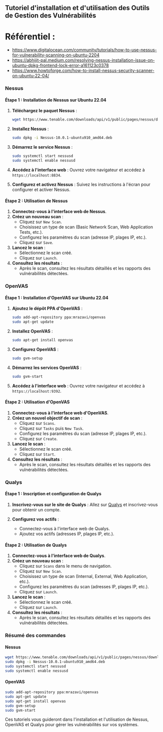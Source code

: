 ## Tutoriel d'installation et d'utilisation des Outils de Gestion des Vulnérabilités

# Référentiel : 
- https://www.digitalocean.com/community/tutorials/how-to-use-nessus-for-vulnerability-scanning-on-ubuntu-2204
- https://abhijit-pal.medium.com/resolving-nessus-installation-issue-on-ubuntu-dpkg-frontend-lock-error-a161123c0378
- https://www.howtoforge.com/how-to-install-nessus-security-scanner-on-ubuntu-22-04/
  
### Nessus

#### Étape 1 : Installation de Nessus sur Ubuntu 22.04

1. **Téléchargez le paquet Nessus** :
    ```bash
    wget https://www.tenable.com/downloads/api/v1/public/pages/nessus/downloads/13795/download?i_agree_to_tenable_license_agreement=true -O Nessus-10.0.1-ubuntu910_amd64.deb
    ```

2. **Installez Nessus** :
    ```bash
    sudo dpkg -i Nessus-10.0.1-ubuntu910_amd64.deb
    ```

3. **Démarrez le service Nessus** :
    ```bash
    sudo systemctl start nessusd
    sudo systemctl enable nessusd
    ```

4. **Accédez à l'interface web** :
    Ouvrez votre navigateur et accédez à `https://localhost:8834`.

5. **Configurez et activez Nessus** :
    Suivez les instructions à l'écran pour configurer et activer Nessus.

#### Étape 2 : Utilisation de Nessus

1. **Connectez-vous à l'interface web de Nessus**.
2. **Créez un nouveau scan** :
    - Cliquez sur `New Scan`.
    - Choisissez un type de scan (Basic Network Scan, Web Application Tests, etc.).
    - Configurez les paramètres du scan (adresse IP, plages IP, etc.).
    - Cliquez sur `Save`.
3. **Lancez le scan** :
    - Sélectionnez le scan créé.
    - Cliquez sur `Launch`.
4. **Consultez les résultats** :
    - Après le scan, consultez les résultats détaillés et les rapports des vulnérabilités détectées.

### OpenVAS

#### Étape 1 : Installation d'OpenVAS sur Ubuntu 22.04

1. **Ajoutez le dépôt PPA d'OpenVAS** :
    ```bash
    sudo add-apt-repository ppa:mrazavi/openvas
    sudo apt-get update
    ```

2. **Installez OpenVAS** :
    ```bash
    sudo apt-get install openvas
    ```

3. **Configurez OpenVAS** :
    ```bash
    sudo gvm-setup
    ```

4. **Démarrez les services OpenVAS** :
    ```bash
    sudo gvm-start
    ```

5. **Accédez à l'interface web** :
    Ouvrez votre navigateur et accédez à `https://localhost:9392`.

#### Étape 2 : Utilisation d'OpenVAS

1. **Connectez-vous à l'interface web d'OpenVAS**.
2. **Créez un nouvel objectif de scan** :
    - Cliquez sur `Scans`.
    - Cliquez sur `Tasks` puis `New Task`.
    - Configurez les paramètres du scan (adresse IP, plages IP, etc.).
    - Cliquez sur `Create`.
3. **Lancez le scan** :
    - Sélectionnez le scan créé.
    - Cliquez sur `Start`.
4. **Consultez les résultats** :
    - Après le scan, consultez les résultats détaillés et les rapports des vulnérabilités détectées.

### Qualys

#### Étape 1 : Inscription et configuration de Qualys

1. **Inscrivez-vous sur le site de Qualys** :
    Allez sur [Qualys](https://www.qualys.com) et inscrivez-vous pour obtenir un compte.

2. **Configurez vos actifs** :
    - Connectez-vous à l'interface web de Qualys.
    - Ajoutez vos actifs (adresses IP, plages IP, etc.).

#### Étape 2 : Utilisation de Qualys

1. **Connectez-vous à l'interface web de Qualys**.
2. **Créez un nouveau scan** :
    - Cliquez sur `Scans` dans le menu de navigation.
    - Cliquez sur `New Scan`.
    - Choisissez un type de scan (Internal, External, Web Application, etc.).
    - Configurez les paramètres du scan (adresses IP, plages IP, etc.).
    - Cliquez sur `Launch`.
3. **Lancez le scan** :
    - Sélectionnez le scan créé.
    - Cliquez sur `Launch`.
4. **Consultez les résultats** :
    - Après le scan, consultez les résultats détaillés et les rapports des vulnérabilités détectées.

### Résumé des commandes

#### Nessus
```bash
wget https://www.tenable.com/downloads/api/v1/public/pages/nessus/downloads/13795/download?i_agree_to_tenable_license_agreement=true -O Nessus-10.0.1-ubuntu910_amd64.deb
sudo dpkg -i Nessus-10.0.1-ubuntu910_amd64.deb
sudo systemctl start nessusd
sudo systemctl enable nessusd
```

#### OpenVAS
```bash
sudo add-apt-repository ppa:mrazavi/openvas
sudo apt-get update
sudo apt-get install openvas
sudo gvm-setup
sudo gvm-start
```

Ces tutoriels vous guideront dans l'installation et l'utilisation de Nessus, OpenVAS et Qualys pour gérer les vulnérabilités sur vos systèmes.
